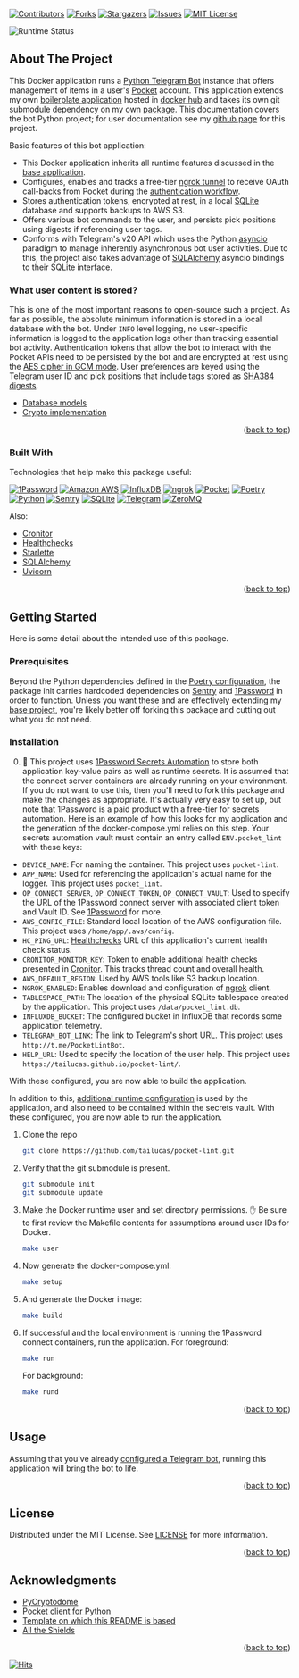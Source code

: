 <a name="readme-top"></a>

[![Contributors][contributors-shield]][contributors-url]
[![Forks][forks-shield]][forks-url]
[![Stargazers][stars-shield]][stars-url]
[![Issues][issues-shield]][issues-url]
[![MIT License][license-shield]][license-url]

![Runtime Status](https://healthchecks.io/badge/ca7d337d-2b9c-4a7d-a006-5f83b6/7Z59nzjP-2/pocket-lint.svg)

## About The Project

This Docker application runs a [Python Telegram Bot](https://python-telegram-bot.org/) instance that offers management of items in a user's [Pocket][pocket-url] account. This application extends my own [boilerplate application][baseapp-url] hosted in [docker hub][baseapp-image-url] and takes its own git submodule dependency on my own [package][pylib-url]. This documentation covers the bot Python project; for user documentation see my [github page][botdocs-url] for this project.

Basic features of this bot application:

* This Docker application inherits all runtime features discussed in the [base application](https://github.com/tailucas/base-app#readme-top).
* Configures, enables and tracks a free-tier [ngrok tunnel][ngrok-url] to receive OAuth call-backs from Pocket during the [authentication workflow](https://getpocket.com/developer/docs/authentication).
* Stores authentication tokens, encrypted at rest, in a local [SQLite][sqlite-url] database and supports backups to AWS S3.
* Offers various bot commands to the user, and persists pick positions using digests if referencing user tags.
* Conforms with Telegram's v20 API which uses the Python [asyncio](https://docs.python.org/3/library/asyncio.html) paradigm to manage inherently asynchronous bot user activities. Due to this, the project also takes advantage of [SQLAlchemy](https://docs.sqlalchemy.org/en/20/orm/extensions/asyncio.html) asyncio bindings to their SQLite interface.

### What user content is stored?

This is one of the most important reasons to open-source such a project. As far as possible, the absolute minimum information is stored in a local database with the bot. Under `INFO` level logging, no user-specific information is logged to the application logs other than tracking essential bot activity. Authentication tokens that allow the bot to interact with the Pocket APIs need to be persisted by the bot and are encrypted at rest using the [AES cipher in GCM mode](https://www.pycryptodome.org/src/cipher/modern#gcm-mode). User preferences are keyed using the Telegram user ID and pick positions that include tags stored as [SHA384 digests](https://www.pycryptodome.org/src/hash/hash).

* [Database models](https://github.com/tailucas/pocket-lint/blob/main/app/database.py)
* [Crypto implementation](https://github.com/tailucas/pocket-lint/blob/main/app/crypto.py)

<p align="right">(<a href="#readme-top">back to top</a>)</p>

### Built With

Technologies that help make this package useful:

[![1Password][1p-shield]][1p-url]
[![Amazon AWS][aws-shield]][aws-url]
[![InfluxDB][influxdb-shield]][influxdb-url]
[![ngrok][ngrok-shield]][ngrok-url]
[![Pocket][pocket-shield]][pocket-url]
[![Poetry][poetry-shield]][poetry-url]
[![Python][python-shield]][python-url]
[![Sentry][sentry-shield]][sentry-url]
[![SQLite][sqlite-shield]][sqlite-url]
[![Telegram][telegram-shield]][telegram-url]
[![ZeroMQ][zmq-shield]][zmq-url]

Also:

* [Cronitor][cronitor-url]
* [Healthchecks][healthchecks-url]
* [Starlette](https://www.starlette.io/)
* [SQLAlchemy](https://www.sqlalchemy.org/)
* [Uvicorn](https://www.uvicorn.org/)

<p align="right">(<a href="#readme-top">back to top</a>)</p>

<!-- GETTING STARTED -->
## Getting Started

Here is some detail about the intended use of this package.

### Prerequisites

Beyond the Python dependencies defined in the [Poetry configuration](pyproject.toml), the package init carries hardcoded dependencies on [Sentry][sentry-url] and [1Password][1p-url] in order to function. Unless you want these and are effectively extending my [base project][baseapp-url], you're likely better off forking this package and cutting out what you do not need.

### Installation

0. :stop_sign: This project uses [1Password Secrets Automation][1p-url] to store both application key-value pairs as well as runtime secrets. It is assumed that the connect server containers are already running on your environment. If you do not want to use this, then you'll need to fork this package and make the changes as appropriate. It's actually very easy to set up, but note that 1Password is a paid product with a free-tier for secrets automation. Here is an example of how this looks for my application and the generation of the docker-compose.yml relies on this step. Your secrets automation vault must contain an entry called `ENV.pocket_lint` with these keys:

* `DEVICE_NAME`: For naming the container. This project uses `pocket-lint`.
* `APP_NAME`: Used for referencing the application's actual name for the logger. This project uses `pocket_lint`.
* `OP_CONNECT_SERVER`, `OP_CONNECT_TOKEN`, `OP_CONNECT_VAULT`: Used to specify the URL of the 1Password connect server with associated client token and Vault ID. See [1Password](https://developer.1password.com/docs/connect/get-started#step-1-set-up-a-secrets-automation-workflow) for more.
* `AWS_CONFIG_FILE`: Standard local location of the AWS configuration file. This project uses `/home/app/.aws/config`.
* `HC_PING_URL`: [Healthchecks][healthchecks-url] URL of this application's current health check status.
* `CRONITOR_MONITOR_KEY`: Token to enable additional health checks presented in [Cronitor][cronitor-url]. This tracks thread count and overall health.
* `AWS_DEFAULT_REGION`: Used by AWS tools like S3 backup location.
* `NGROK_ENABLED`: Enables download and configuration of [ngrok][ngrok-url] client.
* `TABLESPACE_PATH`: The location of the physical SQLite tablespace created by the application. This project uses `/data/pocket_lint.db`.
* `INFLUXDB_BUCKET`: The configured bucket in InfluxDB that records some application telemetry.
* `TELEGRAM_BOT_LINK`: The link to Telegram's short URL. This project uses `http://t.me/PocketLintBot`.
* `HELP_URL`: Used to specify the location of the user help. This project uses `https://tailucas.github.io/pocket-lint/`.

With these configured, you are now able to build the application.

In addition to this, [additional runtime configuration](https://github.com/tailucas/pocket-lint/blob/f6d258e935c01bba2e8a18132278b8161b576501/app/__main__.py#L13-L21) is used by the application, and also need to be contained within the secrets vault. With these configured, you are now able to run the application.

1. Clone the repo
   ```sh
   git clone https://github.com/tailucas/pocket-lint.git
   ```
2. Verify that the git submodule is present.
   ```sh
   git submodule init
   git submodule update
   ```
4. Make the Docker runtime user and set directory permissions. :hand: Be sure to first review the Makefile contents for assumptions around user IDs for Docker.
   ```sh
   make user
   ```
5. Now generate the docker-compose.yml:
   ```sh
   make setup
   ```
6. And generate the Docker image:
   ```sh
   make build
   ```
7. If successful and the local environment is running the 1Password connect containers, run the application. For foreground:
   ```sh
   make run
   ```
   For background:
   ```sh
   make rund
   ```

<p align="right">(<a href="#readme-top">back to top</a>)</p>

<!-- USAGE EXAMPLES -->
## Usage

Assuming that you've already [configured a Telegram bot](https://core.telegram.org/bots/faq#how-do-i-create-a-bot), running this application will bring the bot to life.

<p align="right">(<a href="#readme-top">back to top</a>)</p>


<!-- LICENSE -->
## License

Distributed under the MIT License. See [LICENSE](LICENSE) for more information.

<p align="right">(<a href="#readme-top">back to top</a>)</p>


<!-- ACKNOWLEDGMENTS -->
## Acknowledgments

* [PyCryptodome](https://github.com/Legrandin/pycryptodome)
* [Pocket client for Python](https://github.com/tapanpandita/pocket)
* [Template on which this README is based](https://github.com/othneildrew/Best-README-Template)
* [All the Shields](https://github.com/progfay/shields-with-icon)

<p align="right">(<a href="#readme-top">back to top</a>)</p>

[![Hits](https://hits.seeyoufarm.com/api/count/incr/badge.svg?url=https%3A%2F%2Fgithub.com%2Ftailucas%2Fpocket-lint&count_bg=%2379C83D&title_bg=%23555555&icon=&icon_color=%23E7E7E7&title=visits&edge_flat=true)](https://hits.seeyoufarm.com)

<!-- MARKDOWN LINKS & IMAGES -->
<!-- https://www.markdownguide.org/basic-syntax/#reference-style-links -->
[contributors-shield]: https://img.shields.io/github/contributors/tailucas/pocket-lint.svg?style=for-the-badge
[contributors-url]: https://github.com/tailucas/pocket-lint/graphs/contributors
[forks-shield]: https://img.shields.io/github/forks/tailucas/pocket-lint.svg?style=for-the-badge
[forks-url]: https://github.com/tailucas/pocket-lint/network/members
[stars-shield]: https://img.shields.io/github/stars/tailucas/pocket-lint.svg?style=for-the-badge
[stars-url]: https://github.com/tailucas/pocket-lint/stargazers
[issues-shield]: https://img.shields.io/github/issues/tailucas/pocket-lint.svg?style=for-the-badge
[issues-url]: https://github.com/tailucas/pocket-lint/issues
[license-shield]: https://img.shields.io/github/license/tailucas/pocket-lint.svg?style=for-the-badge
[license-url]: https://github.com/tailucas/pocket-lint/blob/main/LICENSE

[baseapp-url]: https://github.com/tailucas/base-app
[baseapp-image-url]: https://hub.docker.com/repository/docker/tailucas/base-app/general
[pylib-url]: https://github.com/tailucas/pylib
[tailucas-url]: https://github.com/tailucas
[botdocs-url]: https://tailucas.github.io/pocket-lint/

[1p-url]: https://developer.1password.com/docs/connect/
[1p-shield]: https://img.shields.io/static/v1?style=for-the-badge&message=1Password&color=0094F5&logo=1Password&logoColor=FFFFFF&label=
[aws-url]: https://aws.amazon.com/
[aws-shield]: https://img.shields.io/static/v1?style=for-the-badge&message=Amazon+AWS&color=232F3E&logo=Amazon+AWS&logoColor=FFFFFF&label=
[cronitor-url]: https://cronitor.io/
[healthchecks-url]: https://healthchecks.io/
[influxdb-shield]: https://img.shields.io/static/v1?style=for-the-badge&message=InfluxDB&color=22ADF6&logo=InfluxDB&logoColor=FFFFFF&label=
[influxdb-url]: https://www.influxdata.com/
[ngrok-url]: https://ngrok.com/
[ngrok-shield]: https://img.shields.io/static/v1?style=for-the-badge&message=ngrok&color=1F1E37&logo=ngrok&logoColor=FFFFFF&label=
[pocket-url]: https://getpocket.com/
[pocket-shield]: https://img.shields.io/static/v1?style=for-the-badge&message=Pocket&color=EF3F56&logo=Pocket&logoColor=FFFFFF&label=
[poetry-url]: https://python-poetry.org/
[poetry-shield]: https://img.shields.io/static/v1?style=for-the-badge&message=Poetry&color=60A5FA&logo=Poetry&logoColor=FFFFFF&label=
[python-url]: https://www.python.org/
[python-shield]: https://img.shields.io/static/v1?style=for-the-badge&message=Python&color=3776AB&logo=Python&logoColor=FFFFFF&label=
[sentry-url]: https://sentry.io/
[sentry-shield]: https://img.shields.io/static/v1?style=for-the-badge&message=Sentry&color=362D59&logo=Sentry&logoColor=FFFFFF&label=
[sqlite-url]: https://www.sqlite.org/
[sqlite-shield]: https://img.shields.io/static/v1?style=for-the-badge&message=SQLite&color=003B57&logo=SQLite&logoColor=FFFFFF&label=
[telegram-url]: https://telegram.org/
[telegram-shield]: https://img.shields.io/static/v1?style=for-the-badge&message=Telegram&color=26A5E4&logo=Telegram&logoColor=FFFFFF&label=
[zmq-url]: https://zeromq.org/
[zmq-shield]: https://img.shields.io/static/v1?style=for-the-badge&message=ZeroMQ&color=DF0000&logo=ZeroMQ&logoColor=FFFFFF&label=
